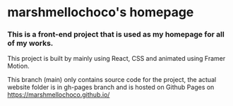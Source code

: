 # marshmellochoco's homepage

### This is a front-end project that is used as my homepage for all of my works.
This project is built by mainly using React, CSS and animated using Framer Motion.

This branch (main) only contains source code for the project, the actual website folder is in gh-pages branch and is hosted on Github Pages on https://marshmellochoco.github.io/
